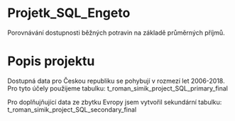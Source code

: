 # Projetk_SQL_Engeto
Porovnávání dostupnosti běžných potravin na základě průměrných příjmů.

# Popis projektu
Dostupná data pro Českou republiku se pohybují v rozmezí let 2006-2018. Pro tyto účely použijeme tabulku:
t_roman_simik_project_SQL_primary_final

Pro doplňujňující data ze zbytku Evropy jsem vytvořil sekundární tabulku:
t_roman_simik_project_SQL_secondary_final

